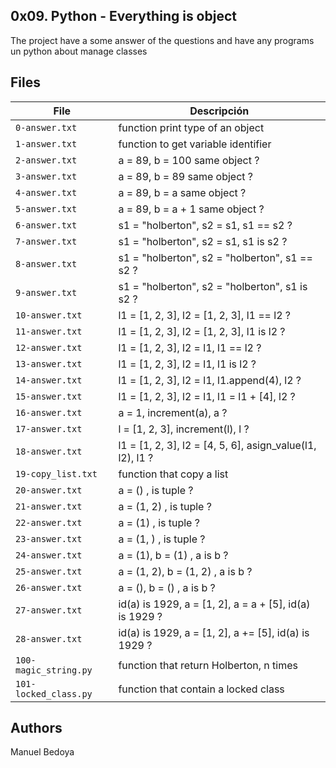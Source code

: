 ## 0x09. Python - Everything is object
The project have a some answer of the questions and have any programs un python
about manage classes

## Files

| File | Descripción |
| --- | --- |
| `0-answer.txt` | function print type of an object |
| `1-answer.txt` | function to get variable identifier|
| `2-answer.txt` | a = 89, b = 100 same object ? |
| `3-answer.txt` | a = 89, b = 89 same object ?  |
| `4-answer.txt` | a = 89, b = a same object ? |
| `5-answer.txt` | a = 89, b = a + 1 same object ?  |
| `6-answer.txt` | s1 = "holberton", s2 = s1, s1 == s2 ? |
| `7-answer.txt` | s1 = "holberton", s2 = s1, s1 is s2 ? |
| `8-answer.txt` | s1 = "holberton", s2 = "holberton", s1 == s2 ? |
| `9-answer.txt` | s1 = "holberton", s2 = "holberton", s1 is s2 ? |
| `10-answer.txt` | l1 = [1, 2, 3], l2 = [1, 2, 3], l1 == l2 ? |
| `11-answer.txt` | l1 = [1, 2, 3], l2 = [1, 2, 3], l1 is l2 ? |
| `12-answer.txt` | l1 = [1, 2, 3], l2 = l1, l1 == l2 ? |
| `13-answer.txt` | l1 = [1, 2, 3], l2 = l1, l1 is l2 ? |
| `14-answer.txt` | l1 = [1, 2, 3], l2 = l1, l1.append(4), l2 ? |
| `15-answer.txt` | l1 = [1, 2, 3], l2 = l1, l1 = l1 + [4], l2 ? |
| `16-answer.txt` | a = 1, increment(a), a ? |
| `17-answer.txt` | l = [1, 2, 3], increment(l), l ? |
| `18-answer.txt` | l1 = [1, 2, 3], l2 = [4, 5, 6], asign_value(l1, l2), l1 ?|
| `19-copy_list.txt` | function that copy a list|
| `20-answer.txt` | a = () , is tuple ? |
| `21-answer.txt` | a = (1, 2) , is tuple ? |
| `22-answer.txt` | a = (1) , is tuple ? |
| `23-answer.txt` | a = (1, ) , is tuple ? |
| `24-answer.txt` | a = (1), b = (1) , a is b ? |
| `25-answer.txt` | a = (1, 2), b = (1, 2) , a is b ? |
| `26-answer.txt` | a = (), b = () , a is b ? |
| `27-answer.txt` | id(a) is 1929, a = [1, 2], a = a + [5], id(a) is 1929 ? |
| `28-answer.txt` | id(a) is 1929, a = [1, 2], a += [5], id(a) is 1929 ? |
| `100-magic_string.py` | function that return Holberton, n times |
| `101-locked_class.py` | function that contain a locked class |

## Authors
Manuel Bedoya